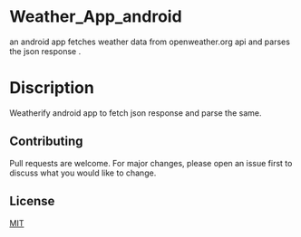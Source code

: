 # Weather_App_android
an android app fetches weather data from openweather.org api and parses the json response .

# Discription
Weatherify android app to fetch json response and parse the same.

## Contributing
Pull requests are welcome. For major changes, please open an issue first to discuss what you would like to change.



## License
[MIT](https://choosealicense.com/licenses/mit/)
